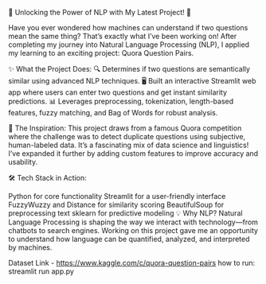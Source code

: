 🌟 Unlocking the Power of NLP with My Latest Project! 🌟

Have you ever wondered how machines can understand if two questions mean the same thing? That’s exactly what I’ve been working on! After completing my journey into Natural Language Processing (NLP), I applied my learning to an exciting project: Quora Question Pairs.

✨ What the Project Does:
🔍 Determines if two questions are semantically similar using advanced NLP techniques.
🖥 Built an interactive Streamlit web app where users can enter two questions and get instant similarity predictions.
📊 Leverages preprocessing, tokenization, length-based features, fuzzy matching, and Bag of Words for robust analysis.

🎯 The Inspiration:
This project draws from a famous Quora competition where the challenge was to detect duplicate questions using subjective, human-labeled data. It’s a fascinating mix of data science and linguistics! I’ve expanded it further by adding custom features to improve accuracy and usability.

🛠 Tech Stack in Action:

Python for core functionality
Streamlit for a user-friendly interface
FuzzyWuzzy and Distance for similarity scoring
BeautifulSoup for preprocessing text
sklearn for predictive modeling
💡 Why NLP?
Natural Language Processing is shaping the way we interact with technology—from chatbots to search engines. Working on this project gave me an opportunity to understand how language can be quantified, analyzed, and interpreted by machines.

Dataset Link - https://www.kaggle.com/c/quora-question-pairs
how to run:
streamlit run app.py

